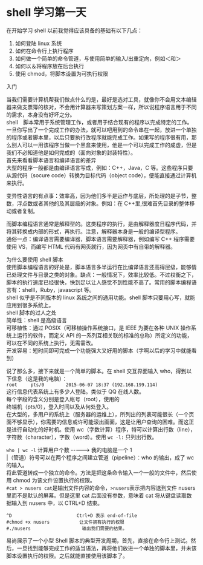 # shell 学习第一天
 
在开始学习 shell 以前我觉得应该具备的基础有以下几点：


1. 如何登陆 linux 系统
2. 如何在命令行上执行程序
3. 如何做一个简单的命令管道，与使用简单的输入/出重定向，例如＜和＞
4. 如何以＆将程序放在后台执行
5. 使用 chmod，将脚本设置为可执行权限
 
入门

当我们需要计算机帮我们做点什么的是，最好是选对工具，就像你不会用文本编辑器来做支票簿的核对，不会用计算器来写策划方案一样，所以说程序语言用于不同的需求，本身没有好坏之分。  
shell　脚本常用于系统管理工作，或者用于结合现有的程序以完成特定的工作。一旦你写出了一个完成工作的办法，就可以吧用到的命令串在一起，放进一个单独的程序或者脚本里，以后只要执行改程序就能完成工作。如果写的程序很有用，那么别人可以一用该程序当做一个黑盒来使用，他是一个可以完成工作的成虚，但是我们不必知道他是如何完成的（面向对象的封装特性）。  
首先来看看脚本语言和编译语言的差异  
大型的程序一般都是由编译语言写成，例如：C++，Java，C 等。这些程序只要从源代码（socure code）转换为目标代码（object code），便能直接通过计算机来执行。
 
变异性语言的有点事：效率高，因为他们多半是运作与底层，所处理的是子节，整数，浮点数或者其他的及其层级的对象。例如：在 C++里,很难首先目录的整体移动或者复制。
 
而脚本编程语言通常是解释型的。这类程序的执行，是由解释器度日程序代码，并将其转换成内部的形式，再执行。注意，解释器本身是一般的编译型程序。  
通俗一点：编译语言需要编译器，脚本语言需要解释器，例如编写 C++ 程序需要使用 VS，而编写 HTML 代码有网页就行，因为网页中有自带的解释器。
 
为什么要使用 shell 脚本  
使用脚本编程语言的好处是，脚本语言多半运行在比编译语言还高得层级，能够情已处理文件与目录之类的对象。缺点：一般情况下，效率比较低。不过权衡之下，脚本的执行速度已经很快，快到足以让人感觉不到性能不高了。常用的脚本编程语言有：shelll，Ruby，javascript 等。  
shell 似乎是不同版本的 linux 系统之间的通用功能。shell 脚本只要用心写，就能应用到很多系统上。  
shell 脚本的过人之处  
简单性：shell 是高级语言  
可移植性：通过 POSIX（可移植操作系统接口，是 IEEE 为要在各种 UNIX 操作系统上运行的软件，而定义 API 的一系列互相关联的标准的总称）所定义的功能，可以在不同的系统上执行，无需需改。  
开发容易：短时间即可完成一个功能强大又好用的脚本（字啊以后的学习中就能看到）

说了那么多，接下来就是一个简单的脚本。在 shell 交互界面输入 who，得到以下信息（这是我的电脑）：  
```root     pts/0        2015-06-07 18:37 (192.168.199.114)```  
这行信息代表系统上有多少人登陆。类似于 QQ 在线人数。  
每个字段的含义分别是登入帐号（root），使用的  
终端机（pts/0），登入时间以及从何处登入。  
在大型的，多用户的系统上（服务器的运维上），所列出的列表可能很长（一个页面不够显示），你需要的信息或许可能滚出画面，这是让用户查询的困难。而这正是进行自动化的好时机。使用 wc（字数计算）程序，特可以计算出行数（line），字符数（character），字数（word）。使用 ```wc -l:``` 只列出行数。
 
```who | wc -l```  计算用户个数   -----> 我的电脑是一个 1  
|（管道）符号可以在两个程序之间建立管道（pipeline）：who 的输出，成了 wc 的输入。  
将此管道转成一个独立的命令。方法是把这条命令输入一个一般的文件中，然后使用 chmod 为该文件设置执行的权限。  
```#cat > nusers cat```是输出文件内容的命令，```>nusers```表示把内容送到文件 nusers 里而不是默认的屏幕。但是这里 cat 后面没有参数，意味着 cat 将从键盘读取数据输入到 nusers 中，以 CTRL+D 结束。  

```
^D                        Ctrl+D 表示 end-of-file  
#chmod +x nusers           让文件拥有执行的权限  
#./nusers                   输出我们需要的结果。  
```

易尚展示了一个小型 Shell 脚本的典型开发周期，首先，直接在命令行上测试。然后，一旦找到能够完成工作的适当语法，再将他们放进一个单独的脚本里，并未该脚本设置执行的权限。之后就能直接使用该脚本了。